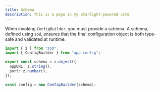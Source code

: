 ```yaml
---
title: Schema
description: This is a page in my Starlight-powered site
---
```


When invoking `ConfigBuilder`, you must provide a schema. A schema, defined using `zod`, ensures that the final configuration object is both type-safe and validated at runtime.

```ts
import { z } from "zod";
import { ConfigBuilder } from "app-config";

export const schema = z.object({
  appURL: z.string(),
  port: z.number(),
});

const config = new ConfigBuilder(schema);
```
